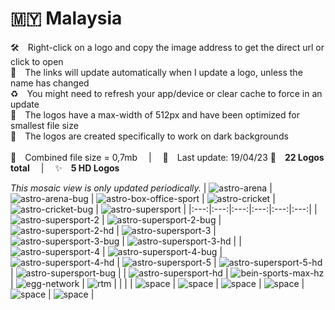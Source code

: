 🇲🇾 Malaysia
===============
🛠 Right-click on a logo and copy the image address to get the direct url or click to open  
🔗 The links will update automatically when I update a logo, unless the name has changed  
♻️ You might need to refresh your app/device or clear cache to force in an update  
📐 The logos have a max-width of 512px and have been optimized for smallest file size  
🖤 The logos are created specifically to work on dark backgrounds  
   
💾 Combined file size = 0,7mb  |  📅 Last update: 19/04/23 
🎨 __22 Logos total__  |  ✨ __5 HD Logos__ 
   
   
*This mosaic view is only updated periodically.*
| ![astro-arena] | ![astro-arena-bug] | ![astro-box-office-sport] | ![astro-cricket] | ![astro-cricket-bug] | ![astro-supersport] |
|:---:|:---:|:---:|:---:|:---:|:---:|
| ![astro-supersport-2] | ![astro-supersport-2-bug] | ![astro-supersport-2-hd] | ![astro-supersport-3] | ![astro-supersport-3-bug] | ![astro-supersport-3-hd] |
| ![astro-supersport-4] | ![astro-supersport-4-bug] | ![astro-supersport-4-hd] | ![astro-supersport-5] | ![astro-supersport-5-hd] | ![astro-supersport-bug] |
| ![astro-supersport-hd] | ![bein-sports-max-hz] | ![egg-network] | ![rtm] |  |  |
| ![space] | ![space] | ![space] | ![space] | ![space] | ![space] |

[astro-arena]:https://raw.githubusercontent.com/cybertsotsi/tv/master/countries/malaysia/astro-arena-my.png
[astro-arena-bug]:https://raw.githubusercontent.com/cybertsotsi/tv/master/countries/malaysia/screen-bug/astro-arena-bug-my.png
[astro-box-office-sport]:https://raw.githubusercontent.com/cybertsotsi/tv/master/countries/malaysia/astro-box-office-sport-my.png
[astro-cricket]:https://raw.githubusercontent.com/cybertsotsi/tv/master/countries/malaysia/astro-cricket-my.png
[astro-cricket-bug]:https://raw.githubusercontent.com/cybertsotsi/tv/master/countries/malaysia/screen-bug/astro-cricket-bug-my.png
[astro-supersport]:https://raw.githubusercontent.com/cybertsotsi/tv/master/countries/malaysia/astro-supersport-my.png
[astro-supersport-2]:https://raw.githubusercontent.com/cybertsotsi/tv/master/countries/malaysia/astro-supersport-2-my.png
[astro-supersport-2-bug]:https://raw.githubusercontent.com/cybertsotsi/tv/master/countries/malaysia/screen-bug/astro-supersport-2-bug-my.png
[astro-supersport-2-hd]:https://raw.githubusercontent.com/cybertsotsi/tv/master/countries/malaysia/astro-supersport-2-hd-my.png
[astro-supersport-3]:https://raw.githubusercontent.com/cybertsotsi/tv/master/countries/malaysia/astro-supersport-3-my.png
[astro-supersport-3-bug]:https://raw.githubusercontent.com/cybertsotsi/tv/master/countries/malaysia/screen-bug/astro-supersport-3-bug-my.png
[astro-supersport-3-hd]:https://raw.githubusercontent.com/cybertsotsi/tv/master/countries/malaysia/astro-supersport-3-hd-my.png
[astro-supersport-4]:https://raw.githubusercontent.com/cybertsotsi/tv/master/countries/malaysia/astro-supersport-4-my.png
[astro-supersport-4-bug]:https://raw.githubusercontent.com/cybertsotsi/tv/master/countries/malaysia/screen-bug/astro-supersport-4-bug-my.png
[astro-supersport-4-hd]:https://raw.githubusercontent.com/cybertsotsi/tv/master/countries/malaysia/astro-supersport-4-hd-my.png
[astro-supersport-5]:https://raw.githubusercontent.com/cybertsotsi/tv/master/countries/malaysia/astro-supersport-5-my.png
[astro-supersport-5-hd]:https://raw.githubusercontent.com/cybertsotsi/tv/master/countries/malaysia/astro-supersport-5-hd-my.png
[astro-supersport-bug]:https://raw.githubusercontent.com/cybertsotsi/tv/master/countries/malaysia/screen-bug/astro-supersport-bug-my.png
[astro-supersport-hd]:https://raw.githubusercontent.com/cybertsotsi/tv/master/countries/malaysia/astro-supersport-hd-my.png
[bein-sports-max-hz]:https://raw.githubusercontent.com/cybertsotsi/tv/master/countries/malaysia/bein-sports-max-hz-my.png
[egg-network]:https://raw.githubusercontent.com/cybertsotsi/tv/master/countries/malaysia/egg-network-my.png
[rtm]:https://raw.githubusercontent.com/cybertsotsi/tv/master/countries/malaysia/rtm-my.png

[space]:https://raw.githubusercontent.com/cybertsotsi/tv/master/misc/%CE%A9/space-1500.png
